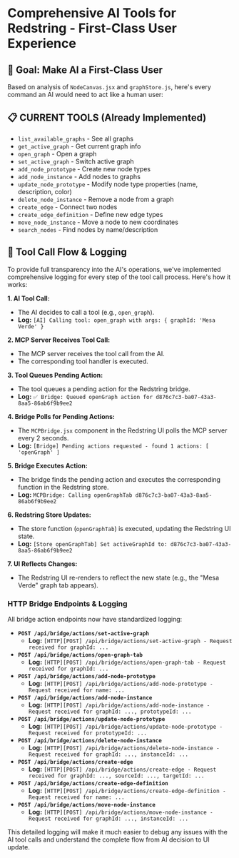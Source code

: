 # Comprehensive AI Tools for Redstring - First-Class User Experience

## 🎯 Goal: Make AI a First-Class User

Based on analysis of `NodeCanvas.jsx` and `graphStore.js`, here's every command an AI would need to act like a human user:

## 📋 **CURRENT TOOLS (Already Implemented)**
- `list_available_graphs` - See all graphs
- `get_active_graph` - Get current graph info
- `open_graph` - Open a graph
- `set_active_graph` - Switch active graph
- `add_node_prototype` - Create new node types
- `add_node_instance` - Add nodes to graphs
- `update_node_prototype` - Modify node type properties (name, description, color)
- `delete_node_instance` - Remove a node from a graph
- `create_edge` - Connect two nodes
- `create_edge_definition` - Define new edge types
- `move_node_instance` - Move a node to new coordinates
- `search_nodes` - Find nodes by name/description

## 🚀 **Tool Call Flow & Logging**

To provide full transparency into the AI's operations, we've implemented comprehensive logging for every step of the tool call process. Here's how it works:

**1. AI Tool Call:**
- The AI decides to call a tool (e.g., `open_graph`).
- **Log:** `[AI] Calling tool: open_graph with args: { graphId: 'Mesa Verde' }`

**2. MCP Server Receives Tool Call:**
- The MCP server receives the tool call from the AI.
- The corresponding tool handler is executed.

**3. Tool Queues Pending Action:**
- The tool queues a pending action for the Redstring bridge.
- **Log:** `✅ Bridge: Queued openGraph action for d876c7c3-ba07-43a3-8aa5-86ab6f9b9ee2`

**4. Bridge Polls for Pending Actions:**
- The `MCPBridge.jsx` component in the Redstring UI polls the MCP server every 2 seconds.
- **Log:** `[Bridge] Pending actions requested - found 1 actions: [ 'openGraph' ]`

**5. Bridge Executes Action:**
- The bridge finds the pending action and executes the corresponding function in the Redstring store.
- **Log:** `MCPBridge: Calling openGraphTab d876c7c3-ba07-43a3-8aa5-86ab6f9b9ee2`

**6. Redstring Store Updates:**
- The store function (`openGraphTab`) is executed, updating the Redstring UI state.
- **Log:** `[Store openGraphTab] Set activeGraphId to: d876c7c3-ba07-43a3-8aa5-86ab6f9b9ee2`

**7. UI Reflects Changes:**
- The Redstring UI re-renders to reflect the new state (e.g., the "Mesa Verde" graph tab appears).

### **HTTP Bridge Endpoints & Logging**

All bridge action endpoints now have standardized logging:

- **`POST /api/bridge/actions/set-active-graph`**
  - **Log:** `[HTTP][POST] /api/bridge/actions/set-active-graph - Request received for graphId: ...`
- **`POST /api/bridge/actions/open-graph-tab`**
  - **Log:** `[HTTP][POST] /api/bridge/actions/open-graph-tab - Request received for graphId: ...`
- **`POST /api/bridge/actions/add-node-prototype`**
  - **Log:** `[HTTP][POST] /api/bridge/actions/add-node-prototype - Request received for name: ...`
- **`POST /api/bridge/actions/add-node-instance`**
  - **Log:** `[HTTP][POST] /api/bridge/actions/add-node-instance - Request received for graphId: ..., prototypeId: ...`
- **`POST /api/bridge/actions/update-node-prototype`**
  - **Log:** `[HTTP][POST] /api/bridge/actions/update-node-prototype - Request received for prototypeId: ...`
- **`POST /api/bridge/actions/delete-node-instance`**
  - **Log:** `[HTTP][POST] /api/bridge/actions/delete-node-instance - Request received for graphId: ..., instanceId: ...`
- **`POST /api/bridge/actions/create-edge`**
  - **Log:** `[HTTP][POST] /api/bridge/actions/create-edge - Request received for graphId: ..., sourceId: ..., targetId: ...`
- **`POST /api/bridge/actions/create-edge-definition`**
  - **Log:** `[HTTP][POST] /api/bridge/actions/create-edge-definition - Request received for name: ...`
- **`POST /api/bridge/actions/move-node-instance`**
  - **Log:** `[HTTP][POST] /api/bridge/actions/move-node-instance - Request received for graphId: ..., instanceId: ...`

This detailed logging will make it much easier to debug any issues with the AI tool calls and understand the complete flow from AI decision to UI update.
